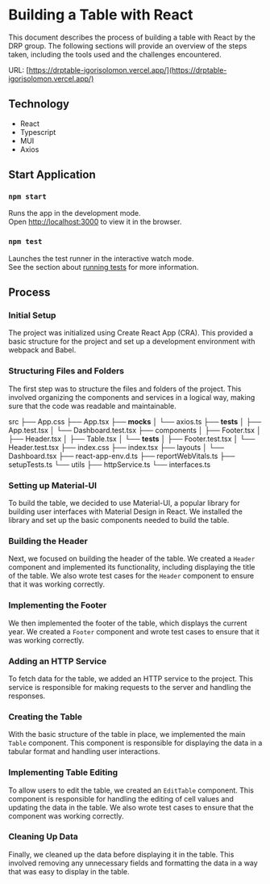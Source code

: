 # Building a Table with React

This document describes the process of building a table with React by the DRP group. The following sections will provide an overview of the steps taken, including the tools used and the challenges encountered.

URL: [https://drptable-igorisolomon.vercel.app/](https://drptable-igorisolomon.vercel.app/)

## Technology

- React
- Typescript
- MUI
- Axios

## Start Application

### `npm start`

Runs the app in the development mode.\
Open [http://localhost:3000](http://localhost:3000) to view it in the browser.

### `npm test`

Launches the test runner in the interactive watch mode.\
See the section about [running tests](https://facebook.github.io/create-react-app/docs/running-tests) for more information.

## Process


### Initial Setup

The project was initialized using Create React App (CRA). This provided a basic structure for the project and set up a development environment with webpack and Babel.

### Structuring Files and Folders

The first step was to structure the files and folders of the project. This involved organizing the components and services in a logical way, making sure that the code was readable and maintainable.

src
├── App.css
├── App.tsx
├── __mocks__
│   └── axios.ts
├── __tests__
│   ├── App.test.tsx
│   └── Dashboard.test.tsx
├── components
│   ├── Footer.tsx
│   ├── Header.tsx
│   ├── Table.tsx
│   └── __tests__
│       ├── Footer.test.tsx
│       └── Header.test.tsx
├── index.css
├── index.tsx
├── layouts
│   └── Dashboard.tsx
├── react-app-env.d.ts
├── reportWebVitals.ts
├── setupTests.ts
└── utils
    ├── httpService.ts
    └── interfaces.ts

### Setting up Material-UI

To build the table, we decided to use Material-UI, a popular library for building user interfaces with Material Design in React. We installed the library and set up the basic components needed to build the table.

### Building the Header

Next, we focused on building the header of the table. We created a `Header` component and implemented its functionality, including displaying the title of the table. We also wrote test cases for the `Header` component to ensure that it was working correctly.

### Implementing the Footer

We then implemented the footer of the table, which displays the current year. We created a `Footer` component and wrote test cases to ensure that it was working correctly.

### Adding an HTTP Service

To fetch data for the table, we added an HTTP service to the project. This service is responsible for making requests to the server and handling the responses.

### Creating the Table

With the basic structure of the table in place, we implemented the main `Table` component. This component is responsible for displaying the data in a tabular format and handling user interactions.

### Implementing Table Editing

To allow users to edit the table, we created an `EditTable` component. This component is responsible for handling the editing of cell values and updating the data in the table. We also wrote test cases to ensure that the component was working correctly.

### Cleaning Up Data

Finally, we cleaned up the data before displaying it in the table. This involved removing any unnecessary fields and formatting the data in a way that was easy to display in the table.